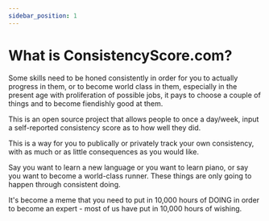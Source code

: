```yaml
---
sidebar_position: 1
---
```


# What is ConsistencyScore.com? 

Some skills need to be honed consistently in order for you to actually progress in them, or to become world class in them, especially in the 
present age with proliferation of possible jobs, it pays to choose a 
couple of things and to become fiendishly good at them. 

This is an open source project that allows people to once a day/week, input a self-reported consistency score as to how well they did. 

This is a way for you to publically or privately track your own consistency, with as much or as little consequences as you 
would like.

Say you want to learn a new language or you want to learn piano, or say you want to become a world-class runner.
These things are only going to happen through consistent doing. 

It's become a meme that you need to put in 10,000 hours of DOING in order 
to become an expert - most of us have put in 10,000 hours of wishing. 



